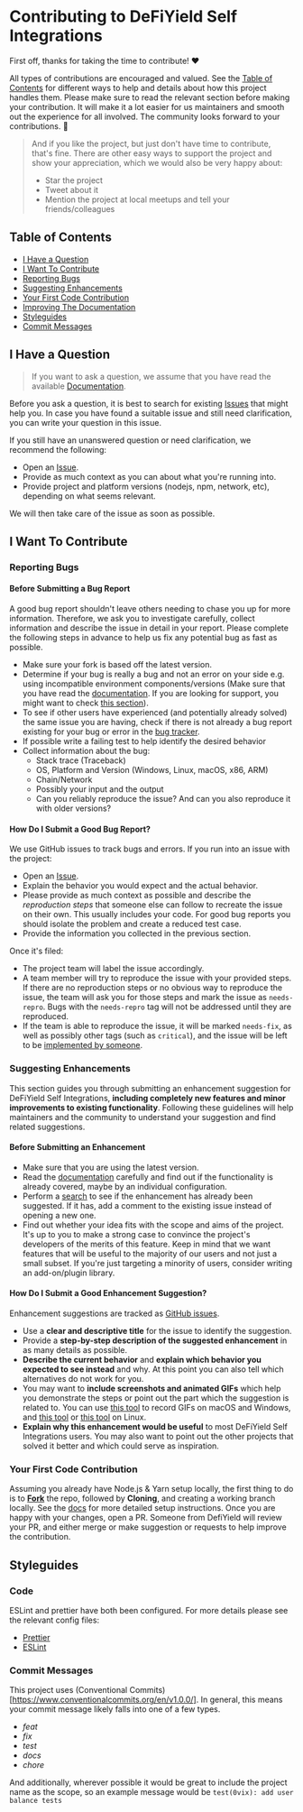 <!-- omit in toc -->

# Contributing to DeFiYield Self Integrations

First off, thanks for taking the time to contribute! ❤️

All types of contributions are encouraged and valued. See the [Table of Contents](#table-of-contents) for different ways to help and details about how this project handles them. Please make sure to read the relevant section before making your contribution. It will make it a lot easier for us maintainers and smooth out the experience for all involved. The community looks forward to your contributions. 🎉

> And if you like the project, but just don't have time to contribute, that's fine. There are other easy ways to support the project and show your appreciation, which we would also be very happy about:
>
> - Star the project
> - Tweet about it
> - Mention the project at local meetups and tell your friends/colleagues

<!-- omit in toc -->

## Table of Contents

- [I Have a Question](#i-have-a-question)
- [I Want To Contribute](#i-want-to-contribute)
- [Reporting Bugs](#reporting-bugs)
- [Suggesting Enhancements](#suggesting-enhancements)
- [Your First Code Contribution](#your-first-code-contribution)
- [Improving The Documentation](#improving-the-documentation)
- [Styleguides](#styleguides)
- [Commit Messages](#commit-messages)

## I Have a Question

> If you want to ask a question, we assume that you have read the available [Documentation](https://github.com/defiyield-app/defiyield-self-integrations/blob/main/README.md).

Before you ask a question, it is best to search for existing [Issues](https://github.com/defiyield-app/defiyield-self-integrations/issues) that might help you. In case you have found a suitable issue and still need clarification, you can write your question in this issue.

If you still have an unanswered question or need clarification, we recommend the following:

- Open an [Issue](https://github.com/defiyield-app/defiyield-self-integrations/issues/new).
- Provide as much context as you can about what you're running into.
- Provide project and platform versions (nodejs, npm, network, etc), depending on what seems relevant.

We will then take care of the issue as soon as possible.

## I Want To Contribute

### Reporting Bugs

<!-- omit in toc -->

#### Before Submitting a Bug Report

A good bug report shouldn't leave others needing to chase you up for more information. Therefore, we ask you to investigate carefully, collect information and describe the issue in detail in your report. Please complete the following steps in advance to help us fix any potential bug as fast as possible.

- Make sure your fork is based off the latest version.
- Determine if your bug is really a bug and not an error on your side e.g. using incompatible environment components/versions (Make sure that you have read the [documentation](https://github.com/defiyield-app/defiyield-self-integrations/blob/main/README.md). If you are looking for support, you might want to check [this section](#i-have-a-question)).
- To see if other users have experienced (and potentially already solved) the same issue you are having, check if there is not already a bug report existing for your bug or error in the [bug tracker](https://github.com/defiyield-app/defiyield-self-integrations/issues?q=label%3Abug).
- If possible write a failing test to help identify the desired behavior
- Collect information about the bug:
  - Stack trace (Traceback)
  - OS, Platform and Version (Windows, Linux, macOS, x86, ARM)
  - Chain/Network
  - Possibly your input and the output
  - Can you reliably reproduce the issue? And can you also reproduce it with older versions?

<!-- omit in toc -->

#### How Do I Submit a Good Bug Report?

We use GitHub issues to track bugs and errors. If you run into an issue with the project:

- Open an [Issue](https://github.com/defiyield-app/defiyield-self-integrations/issues/new).
- Explain the behavior you would expect and the actual behavior.
- Please provide as much context as possible and describe the _reproduction steps_ that someone else can follow to recreate the issue on their own. This usually includes your code. For good bug reports you should isolate the problem and create a reduced test case.
- Provide the information you collected in the previous section.

Once it's filed:

- The project team will label the issue accordingly.
- A team member will try to reproduce the issue with your provided steps. If there are no reproduction steps or no obvious way to reproduce the issue, the team will ask you for those steps and mark the issue as `needs-repro`. Bugs with the `needs-repro` tag will not be addressed until they are reproduced.
- If the team is able to reproduce the issue, it will be marked `needs-fix`, as well as possibly other tags (such as `critical`), and the issue will be left to be [implemented by someone](#your-first-code-contribution).

### Suggesting Enhancements

This section guides you through submitting an enhancement suggestion for DeFiYield Self Integrations, **including completely new features and minor improvements to existing functionality**. Following these guidelines will help maintainers and the community to understand your suggestion and find related suggestions.

<!-- omit in toc -->

#### Before Submitting an Enhancement

- Make sure that you are using the latest version.
- Read the [documentation](https://github.com/defiyield-app/defiyield-self-integrations/blob/main/README.md) carefully and find out if the functionality is already covered, maybe by an individual configuration.
- Perform a [search](https://github.com/defiyield-app/defiyield-self-integrations/issues) to see if the enhancement has already been suggested. If it has, add a comment to the existing issue instead of opening a new one.
- Find out whether your idea fits with the scope and aims of the project. It's up to you to make a strong case to convince the project's developers of the merits of this feature. Keep in mind that we want features that will be useful to the majority of our users and not just a small subset. If you're just targeting a minority of users, consider writing an add-on/plugin library.

<!-- omit in toc -->

#### How Do I Submit a Good Enhancement Suggestion?

Enhancement suggestions are tracked as [GitHub issues](https://github.com/defiyield-app/defiyield-self-integrations/issues).

- Use a **clear and descriptive title** for the issue to identify the suggestion.
- Provide a **step-by-step description of the suggested enhancement** in as many details as possible.
- **Describe the current behavior** and **explain which behavior you expected to see instead** and why. At this point you can also tell which alternatives do not work for you.
- You may want to **include screenshots and animated GIFs** which help you demonstrate the steps or point out the part which the suggestion is related to. You can use [this tool](https://www.cockos.com/licecap/) to record GIFs on macOS and Windows, and [this tool](https://github.com/colinkeenan/silentcast) or [this tool](https://github.com/GNOME/byzanz) on Linux. <!-- this should only be included if the project has a GUI -->
- **Explain why this enhancement would be useful** to most DeFiYield Self Integrations users. You may also want to point out the other projects that solved it better and which could serve as inspiration.

### Your First Code Contribution

Assuming you already have Node.js & Yarn setup locally, the first thing to do is to [**Fork**](https://github.com/defiyield-app/defiyield-self-integrations/fork) the repo, followed by **Cloning**, and creating a working branch locally. See the [docs](https://github.com/defiyield-app/defiyield-workshop/blob/main/README.md) for more detailed setup instructions. Once you are happy with your changes, open a PR. Someone from DefiYield will review your PR, and either merge or make suggestion or requests to help improve the contribution.

## Styleguides

### Code

ESLint and prettier have both been configured. For more details please see the relevant config files:

- [Prettier](/packages/prettier-config/index.js)
- [ESLint](./packages/eslint-config/index.js)

### Commit Messages

This project uses (Conventional Commits)[https://www.conventionalcommits.org/en/v1.0.0/]. In general, this means your commit message likely falls into one of a few types.

- _feat_
- _fix_
- _test_
- _docs_
- _chore_

And additionally, wherever possible it would be great to include the project name as the scope, so an example message would be `test(0vix): add user balance tests`

